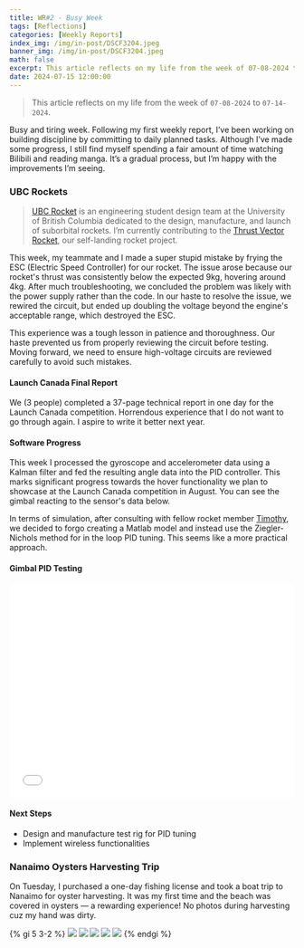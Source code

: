 ```yaml
---
title: WR#2 - Busy Week
tags: [Reflections]
categories: [Weekly Reports]
index_img: /img/in-post/DSCF3204.jpeg
banner_img: /img/in-post/DSCF3204.jpeg
math: false
excerpt: This article reflects on my life from the week of 07-08-2024 to 07-14-2024.
date: 2024-07-15 12:00:00
---
```

>This article reflects on my life from the week of `07-08-2024` to `07-14-2024`.

Busy and tiring week. Following my first weekly report, I’ve been working on building discipline by committing to daily planned tasks. Although I’ve made some progress, I still find myself spending a fair amount of time watching Bilibili and reading manga. It’s a gradual process, but I’m happy with the improvements I’m seeing.

### UBC Rockets

> [UBC Rocket](https://www.ubcrocket.com) is an engineering student design team at the University of British Columbia dedicated to the design, manufacture, and launch of suborbital rockets. I’m currently contributing to the [Thrust Vector Rocket](https://github.com/UBC-Rocket/Thrust-Vectoring), our self-landing rocket project.

This week, my teammate and I made a super stupid mistake by frying the ESC (Electric Speed Controller) for our rocket. The issue arose because our rocket's thrust was consistently below the expected 9kg, hovering around 4kg. After much troubleshooting, we concluded the problem was likely with the power supply rather than the code. In our haste to resolve the issue, we rewired the circuit, but ended up doubling the voltage beyond the engine's acceptable range, which destroyed the ESC.

This experience was a tough lesson in patience and thoroughness. Our haste prevented us from properly reviewing the circuit before testing. Moving forward, we need to ensure high-voltage circuits are reviewed carefully to avoid such mistakes.

#### Launch Canada Final Report
We (3 people) completed a 37-page technical report in one day for the Launch Canada competition. Horrendous experience that I do not want to go through again. I aspire to write it better next year.

#### Software Progress
This week I processed the gyroscope and accelerometer data using a Kalman filter and fed the resulting angle data into the PID controller. This marks significant progress towards the hover functionality we plan to showcase at the Launch Canada competition in August. You can see the gimbal reacting to the sensor's data below.

In terms of simulation, after consulting with fellow rocket member [Timothy](https://timothycai.com), we decided to forgo creating a Matlab model and instead use the Ziegler-Nichols method for in the loop PID tuning. This seems like a more practical approach.

#### Gimbal PID Testing
<div style="position: relative; width: 100%; height: 0; padding-bottom: 75%;"><iframe 
src="/vid/IMG_6815.MOV" alt="Gimbal PID Testing" scrolling="no" border="0" 
frameborder="no" framespacing="0" allowfullscreen="true" style="position: absolute; width: 100%; 
height: 100%; left: 0; top: 0;"> </iframe></div>


#### Next Steps
- Design and manufacture test rig for PID tuning
- Implement wireless functionalities


### Nanaimo Oysters Harvesting Trip
On Tuesday, I purchased a one-day fishing license and took a boat trip to Nanaimo for oyster harvesting. It was my first time and the beach was covered in oysters — a rewarding experience! No photos during harvesting cuz my hand was dirty.

{% gi 5 3-2 %}
  ![](/img/in-post/DSCF3429.jpeg)
  ![](/img/in-post/DSCF3204.jpeg)
  ![](/img/in-post/DSCF3304.jpeg)
  ![](/img/in-post/DSCF3425.jpeg)
  ![](/img/in-post/DSCF3115.jpeg)
{% endgi %}

